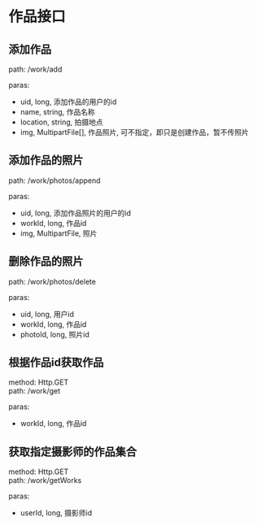 # 作品接口
## 添加作品
path: /work/add

paras:

* uid, long, 添加作品的用户的id
* name, string, 作品名称
* location, string, 拍摄地点
* img, MultipartFile[], 作品照片, 可不指定，即只是创建作品，暂不传照片

## 添加作品的照片
path: /work/photos/append

paras:

* uid, long, 添加作品照片的用户的id
* workId, long, 作品id
* img, MultipartFile, 照片

## 删除作品的照片
path: /work/photos/delete

paras:

* uid, long, 用户id
* workId, long, 作品id
* photoId, long, 照片id

## 根据作品id获取作品
method: Http.GET  
path: /work/get

paras:

* workId, long, 作品id

## 获取指定摄影师的作品集合
method: Http.GET  
path: /work/getWorks

paras:

* userId, long, 摄影师id
